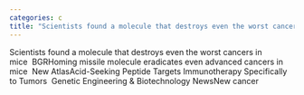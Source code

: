 ```yaml
---
categories: c
title: "Scientists found a molecule that destroys even the worst cancers in mice  BGR"
---
```

Scientists found a molecule that destroys even the worst cancers in mice&nbsp;&nbsp;BGRHoming missile molecule eradicates even advanced cancers in mice&nbsp;&nbsp;New AtlasAcid-Seeking Peptide Targets Immunotherapy Specifically to Tumors&nbsp;&nbsp;Genetic Engineering & Biotechnology NewsNew cancer 